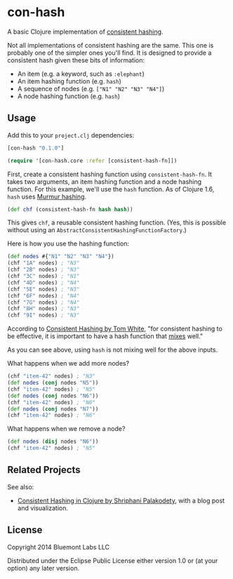 # con-hash

A basic Clojure implementation of [consistent hashing][1].

[1]: https://en.wikipedia.org/wiki/Consistent_hashing

Not all implementations of consistent hashing are the same. This one
is probably one of the simpler ones you'll find. It is designed to
provide a consistent hash given these bits of information:

* An item (e.g. a keyword, such as `:elephant`)
* An item hashing function (e.g. `hash`)
* A sequence of nodes (e.g. `["N1" "N2" "N3" "N4"]`)
* A node hashing function (e.g. `hash`)

## Usage

Add this to your `project.clj` dependencies:

```clojure
[con-hash "0.1.0"]
```

```clj
(require '[con-hash.core :refer [consistent-hash-fn]])
```

First, create a consistent hashing function using `consistent-hash-fn`. It
takes two arguments, an item hashing function and a node hashing function. For
this example, we'll use the `hash` function. As of Clojure 1.6, `hash` uses
[Murmur hashing][1].

```clj
(def chf (consistent-hash-fn hash hash))
```

This gives `chf`, a reusable consistent hashing function. (Yes, this is
possible without using an `AbstractConsistentHashingFunctionFactory`.)

[1]: https://en.wikipedia.org/wiki/MurmurHash

[2]: https://weblogs.java.net/blog/tomwhite/archive/2007/11/consistent_hash.html

[3]: http://problemsworthyofattack.blogspot.com/2007/10/mixing-with-md5.html

Here is how you use the hashing function:

```clj
(def nodes #{"N1" "N2" "N3" "N4"})
(chf "1A" nodes) ; "N3"
(chf "2B" nodes) ; "N3"
(chf "3C" nodes) ; "N1"
(chf "4D" nodes) ; "N4"
(chf "5E" nodes) ; "N3"
(chf "6F" nodes) ; "N4"
(chf "7G" nodes) ; "N4"
(chf "8H" nodes) ; "N3"
(chf "9I" nodes) ; "N3"
```

According to [Consistent Hashing by Tom White][2], "for consistent hashing to
be effective, it is important to have a hash function that [mixes][3] well."

As you can see above, using `hash` is not mixing well for the above inputs.

What happens when we add more nodes?

```clj
(chf "item-42" nodes) ; "N3"
(def nodes (conj nodes "N5"))
(chf "item-42" nodes) ; "N5"
(def nodes (conj nodes "N6"))
(chf "item-42" nodes) ; "N6"
(def nodes (conj nodes "N7"))
(chf "item-42" nodes) ; "N6"
```

What happens when we remove a node?

```clj
(def nodes (disj nodes "N6"))
(chf "item-42" nodes) ; "N5"
```

## Related Projects

See also:

* [Consistent Hashing in Clojure by Shriphani Palakodety][CHiC], with a blog
  post and visualization.

[CHiC]: http://blog.shriphani.com/2014/05/01/consistent-hashing-in-clojure/

## License

Copyright 2014 Bluemont Labs LLC

Distributed under the Eclipse Public License either version 1.0 or (at
your option) any later version.
